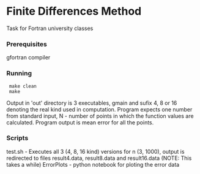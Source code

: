 # Finite Differences Method

Task for Fortran university classes

### Prerequisites

 gfortran compiler

### Running

```
 make clean
 make 
```
Output in 'out' directory is 3 executables, gmain and sufix 4, 8 or 16 denoting the real kind used in computation.
Program expects one number from standard input, N - number of points in which the function values are calculated.
Program output is mean error for all the points.

### Scripts
 test.sh - Executes all 3 (4, 8, 16 kind) versions for n (3,  1000), output is redirected to files result4.data, result8.data and result16.data (NOTE: This takes a while)
 ErrorPlots - python notebook for ploting the error data 

